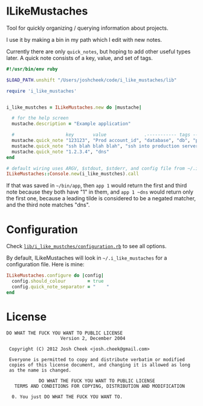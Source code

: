 ILikeMustaches
==============

Tool for quickly organizing / querying information about projects.

I use it by making a bin in my path which I edit with new notes.

Currently there are only `quick_notes`, but hoping to add other useful types later. A quick note consists of a key, value, and set of tags.

```ruby
#!/usr/bin/env ruby

$LOAD_PATH.unshift "/Users/joshcheek/code/i_like_mustaches/lib"

require 'i_like_mustaches'


i_like_mustches = ILikeMustaches.new do |mustache|

  # for the help screen
  mustache.description = "Example application"

  #                   key       value              .----------- tags -----------.
  mustache.quick_note "123123", "Prod account_id", "database", "db", "production"
  mustache.quick_note "ssh blah blah blah", "ssh into production server"
  mustache.quick_note "1.2.3.4", "dns"
end

# default wiring uses ARGV, $stdout, $stderr, and config file from ~/.i_like_mustches
ILikeMustaches::Console.new(i_like_mustches).call
```

If that was saved in `~/bin/app`, then `app 1` would return the first and third note because they both have "1" in them, and `app 1 ~dns`
would return only the first one, because a leading tilde is considered to be a negated matcher, and the third note matches "dns".

Configuration
=============

Check [`lib/i_like_mustches/configuration.rb`](https://github.com/JoshCheek/i_like_mustaches/blob/ca43fccf6821ce3d6083c17911064e49b67a2a8a/lib/i_like_mustaches/configuration.rb) to see all options.

By default, ILikeMustaches will look in `~/.i_like_mustaches` for a configuration file. Here is mine:

```ruby
ILikeMustaches.configure do |config|
  config.should_colour        = true
  config.quick_note_separator = "    "
end
```

License
=======

    DO WHAT THE FUCK YOU WANT TO PUBLIC LICENSE
                        Version 2, December 2004

     Copyright (C) 2012 Josh Cheek <josh.cheek@gmail.com>

     Everyone is permitted to copy and distribute verbatim or modified
     copies of this license document, and changing it is allowed as long
     as the name is changed.

                DO WHAT THE FUCK YOU WANT TO PUBLIC LICENSE
       TERMS AND CONDITIONS FOR COPYING, DISTRIBUTION AND MODIFICATION

      0. You just DO WHAT THE FUCK YOU WANT TO.
